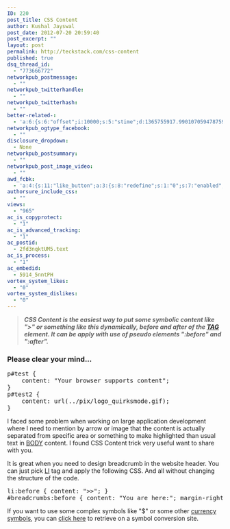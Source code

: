```yaml
---
ID: 220
post_title: CSS Content
author: Kushal Jayswal
post_date: 2012-07-20 20:59:40
post_excerpt: ""
layout: post
permalink: http://teckstack.com/css-content
published: true
dsq_thread_id:
  - "773666772"
networkpub_postmessage:
  - ""
networkpub_twitterhandle:
  - ""
networkpub_twitterhash:
  - ""
better-related-:
  - 'a:6:{s:6:"offset";i:10000;s:5:"stime";d:1365755917.990107059478759765625;s:7:"queries";i:16;i:220;a:42:{i:1590;d:14.208988189697265625;i:1559;d:1.70067608356475830078125;i:1519;d:18.1172542572021484375;i:1352;d:21.8494968414306640625;i:1323;d:18.9624538421630859375;i:206;d:42.47625196025745708539034239947795867919921875;i:1197;d:20.4733692110726650525975855998694896697998046875;i:1104;d:24.3172931671142578125;i:970;d:14.68959808349609375;i:937;d:13.752063751220703125;i:912;d:13.5606212615966796875;i:893;d:12.67901515960693359375;i:874;d:29.198737323512517605195171199738979339599609375;i:846;d:53.41179159561487921337175066582858562469482421875;i:792;d:26.62519493931250025298140826635062694549560546875;i:774;d:16.4230518341064453125;i:731;d:38.49381599085236160817657946608960628509521484375;i:638;d:13.94100284576416015625;i:641;d:12.57515716552734375;i:439;d:13.898082733154296875;i:401;d:14.45181751251220703125;i:340;d:59.86300352493616827587175066582858562469482421875;i:200;d:22.7434253692626953125;i:263;d:31.0516181887337978650975855998694896697998046875;i:256;d:33.43396568541934499307899386622011661529541015625;i:240;d:78.9070438175518091838966938666999340057373046875;i:193;d:14.4555187225341796875;i:181;d:23.8739410341927822400975855998694896697998046875;i:165;d:10.6895130298755791642406620667316019535064697265625;i:154;d:2.9500091075897216796875;i:146;d:8.56728649139404296875;i:141;d:4.418494701385498046875;i:134;d:8.33851718902587890625;i:126;d:11.9039306640625;i:111;d:5.67108058929443359375;i:99;d:3.4481353759765625;i:88;d:5.654544353485107421875;i:82;d:7.224979400634765625;i:78;d:1.10993480682373046875;i:48;d:7.98906040191650390625;i:42;d:3.4654090404510498046875;i:24;d:25.2525134981820400525975855998694896697998046875;}s:5:"etime";d:1365755918.021276950836181640625;s:5:"ctime";i:1365755918;}'
networkpub_ogtype_facebook:
  - ""
disclosure_dropdown:
  - None
networkpub_postsummary:
  - ""
networkpub_post_image_video:
  - ""
awd_fcbk:
  - 'a:4:{s:11:"like_button";a:3:{s:8:"redefine";s:1:"0";s:7:"enabled";s:1:"0";s:5:"place";s:3:"top";}s:9:"opengraph";a:1:{s:11:"object_link";s:0:"";}s:7:"awd_ogp";a:16:{s:2:"id";s:0:"";s:12:"object_title";s:0:"";s:6:"locale";s:5:"en_US";s:10:"determiner";s:4:"auto";s:5:"title";s:7:"%TITLE%";s:4:"type";s:7:"article";s:11:"custom_type";s:10:"teckstack:";s:11:"description";s:13:"%DESCRIPTION%";s:9:"site_name";s:12:"%BLOG_TITLE%";s:3:"url";s:5:"%URL%";s:27:"auto_load_images_attachment";s:1:"0";s:6:"images";a:1:{i:0;s:0:"";}s:27:"auto_load_videos_attachment";s:1:"0";s:6:"videos";a:1:{i:0;s:0:"";}s:27:"auto_load_audios_attachment";s:1:"0";s:6:"audios";a:1:{i:0;s:0:"";}}s:30:"_nonce_options_save_ogp_object";s:10:"89f594fc89";}'
authorsure_include_css:
  - ""
views:
  - "965"
ac_is_copyprotect:
  - "1"
ac_is_advanced_tracking:
  - "1"
ac_postid:
  - 2fd3nqktUM5.text
ac_is_process:
  - "1"
ac_embedid:
  - 5914_5nntPH
vortex_system_likes:
  - "0"
vortex_system_dislikes:
  - "0"
---
```

<blockquote><strong><em>CSS Content is the easiest way to put some symbolic content like "&gt;" or something like this dynamically, before and after of the <a class="zem_slink" title="HTML element" href="http://en.wikipedia.org/wiki/HTML_element" target="_blank" rel="wikipedia">TAG</a> element. It can be apply with use of pseudo elements ":before" and ":after". </em></strong></blockquote>
<!--more-->
<h3>Please clear your mind...</h3>
<pre lang="css">p#test {
	content: "Your browser supports content";
}
p#test2 {
	content: url(../pix/logo_quirksmode.gif);
}</pre>
I faced some problem when working on large application development where I need to mention by arrow or image that the content is actually separated from specific area or something to make highlighted than usual text in <a class="zem_slink" title="Wine tasting descriptors" href="http://en.wikipedia.org/wiki/Wine_tasting_descriptors" target="_blank" rel="wikipedia">BODY</a> content. I found CSS Content trick very useful want to share with you.

It is great when you need to design breadcrumb in the website header. You can just pick <a class="zem_slink" title="Long Island" href="http://maps.google.com/maps?ll=40.8,-73.3&amp;spn=1.0,1.0&amp;q=40.8,-73.3%20%28Long%20Island%29&amp;t=h" target="_blank" rel="geolocation">LI</a> tag and apply the following CSS. And all without changing the structure of the code.
<pre lang="css">li:before { content: "&gt;&gt;"; }
#breadcrumbs:before { content: "You are here:"; margin-right: 0.5em; }</pre>
If you want to use some complex symbols like "$" or some other <a class="zem_slink" title="Currency sign" href="http://en.wikipedia.org/wiki/Currency_sign" target="_blank" rel="wikipedia">currency symbols</a>, you can <a title="Entity Conversion Calculator" href="http://www.evotech.net/articles/testjsentities.html" target="_blank">click here</a> to retrieve on a symbol conversion site.
<div class="zemanta-pixie" style="margin-top: 10px; height: 15px;"></div>